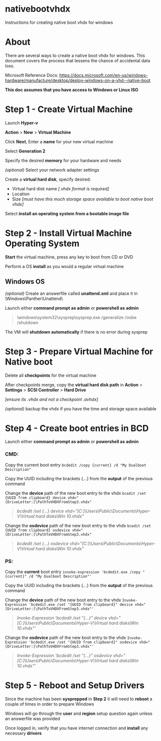 # nativebootvhdx
Instructions for creating native boot vhdx for windows

# About 

There are several ways to create a native boot vhdx for windows. This document covers the process that lessens the chance of accidental data loss.

Microsoft Reference Docs: https://docs.microsoft.com/en-us/windows-hardware/manufacture/desktop/deploy-windows-on-a-vhd--native-boot 

**This doc assumes that you have access to Windows or Linux ISO**

# Step 1 - Create Virtual Machine

Launch **Hyper-v**

**Action** > **New** > **Virtual Machine**

Click **Next**, Enter a **name** for your new virtual machine

Select **Generation 2**

Specify the desired **memory** for your hardware and needs

_(optional)_ Select your network adapter settings

Create a **virtual hard disk**, specify desired:
* Virtual hard disk name _[.vhdx format is required]_
* Location
* Size _[must have this much storage space available to boot native boot vhdx]_

Select **install an operating system from a bootable image file**

# Step 2 - Install Virtual Machine Operating System

**Start** the virtual machine, press any key to boot from CD or DVD

Perform a OS **install** as you would a regular virtual machine

## Windows OS

_(optional)_ Create an answerfile called **unattend.xml** and place it in \Windows\Panther\Unattend\

Launch either **command prompt as admin** or **powershell as admin**
> \windows\system32\sysprep\sysprep.exe /generalize /oobe /shutdown

The VM will **shutdown automatically** if there is no error during sysprep

# Step 3 - Prepare Virtual Machine for Native boot

Delete all **checkpoints** for the virtual machine

After checkpoints merge, copy the **virtual hard disk path** in **Action** > **Settings** > **SCSI Controller** > **Hard Drive**

_[ensure its .vhdx and not a checkpoint .avhdx]_

_(optional)_ backup the vhdx if you have the time and storage space available


# Step 4 - Create boot entries in BCD
Launch either **command prompt as admin** or **powershell as admin**

### CMD: 
Copy the current boot entry
`bcdedit /copy {current} /d "My Dualboot Description"`

Copy the UUID including the brackets {...} from the **output** of the previous command

Change the **device** path of the new boot entry to the vhdx
`bcedit /set {UUID from clipboard} device vhd="[DriveLetter:]\PathToVHDXFromStep3.vhdx"`

> _bcdedit /set {...} device vhd="[C:]\Users\Public\Documents\Hyper-V\Virtual hard disks\Win 10.vhdx"_

Change the **osdevice** path of the new boot entry to the vhdx
`bcedit /set {UUID from clipboard} osdevice vhd="[DriveLetter:]\PathToVHDXFromStep3.vhdx"`

> _bcdedit /set {...} osdevice vhd="[C:]\Users\Public\Documents\Hyper-V\Virtual hard disks\Win 10.vhdx"_

### PS:
Copy the **current** boot entry 
`invoke-expression 'bcdedit.exe /copy "{current}" /d "My Dualboot Description"'`

Copy the UUID including the brackets {...} from the **output** of the previous command

Change the **device** path of the new boot entry to the vhdx
`Invoke-Expression 'bcdedit.exe /set "{UUID from clipboard}" device vhd="[DriveLetter:]\PathToVHDXFromStep3.vhdx"'`

> _Invoke-Expression 'bcdedit /set "{...}" device vhd="[C:]\Users\Public\Documents\Hyper-V\Virtual hard disks\Win 10.vhdx"'_

Change the **osdevice** path of the new boot entry to the vhdx
`Invoke-Expression 'bcdedit.exe /set "{UUID from clipboard}" osdevice vhd="[DriveLetter:]\PathToVHDXFromStep3.vhdx"'`

> _Invoke-Expression 'bcdedit /set "{...}" osdevice vhd="[C:]\Users\Public\Documents\Hyper-V\Virtual hard disks\Win 10.vhdx"'_
# Step 5 - Reboot and Setup Drivers

Since the machine has been **sysprepped** in **Step 2** it will need to **reboot** a couple of times in order to prepare Windows

Windows will go through the **user** and **region** setup question again unless an answerfile was provided

Once logged in, verify that you have internet connection and **install** any necessary **drivers**




